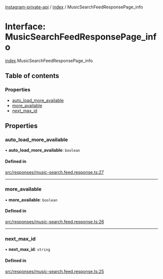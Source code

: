 [instagram-private-api](../../README.md) / [index](../../modules/index.md) / MusicSearchFeedResponsePage_info

# Interface: MusicSearchFeedResponsePage\_info

[index](../../modules/index.md).MusicSearchFeedResponsePage_info

## Table of contents

### Properties

- [auto\_load\_more\_available](MusicSearchFeedResponsePage_info.md#auto_load_more_available)
- [more\_available](MusicSearchFeedResponsePage_info.md#more_available)
- [next\_max\_id](MusicSearchFeedResponsePage_info.md#next_max_id)

## Properties

### auto\_load\_more\_available

• **auto\_load\_more\_available**: `boolean`

#### Defined in

[src/responses/music-search.feed.response.ts:27](https://github.com/Nerixyz/instagram-private-api/blob/0e0721c/src/responses/music-search.feed.response.ts#L27)

___

### more\_available

• **more\_available**: `boolean`

#### Defined in

[src/responses/music-search.feed.response.ts:26](https://github.com/Nerixyz/instagram-private-api/blob/0e0721c/src/responses/music-search.feed.response.ts#L26)

___

### next\_max\_id

• **next\_max\_id**: `string`

#### Defined in

[src/responses/music-search.feed.response.ts:25](https://github.com/Nerixyz/instagram-private-api/blob/0e0721c/src/responses/music-search.feed.response.ts#L25)
